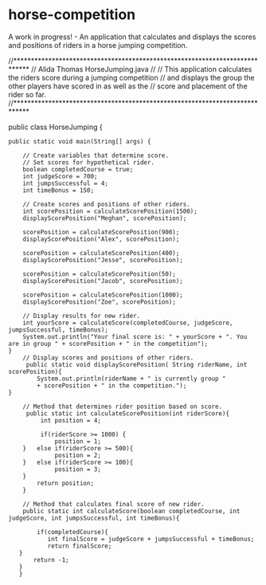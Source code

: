# horse-competition
A work in progress! - An application that calculates and displays the scores and positions of riders in a horse jumping competition. 

//****************************************************************************
// Alida Thomas        HorseJumping.java
//
// This application calculates the riders score during a jumping competition
// and displays the group the other players have scored in as well as the 
// score and placement of the rider so far. 
//****************************************************************************

public class HorseJumping {

    public static void main(String[] args) {
    
        // Create variables that determine score. 
        // Set scores for hypothetical rider. 
        boolean completedCourse = true;
        int judgeScore = 700;
        int jumpsSuccessful = 4;
        int timeBonus = 150;
        
        // Create scores and positions of other riders.
        int scorePosition = calculateScorePosition(1500);
        displayScorePosition("Meghan", scorePosition);
        
        scorePosition = calculateScorePosition(900);
        displayScorePosition("Alex", scorePosition);
        
        scorePosition = calculateScorePosition(400);
        displayScorePosition("Jesse", scorePosition);
        
        scorePosition = calculateScorePosition(50);
        displayScorePosition("Jacob", scorePosition);
        
        scorePosition = calculateScorePosition(1000);
        displayScorePosition("Zoe", scorePosition); 
        
        // Display results for new rider.
        int yourScore = calculateScore(completedCourse, judgeScore, jumpsSuccessful, timeBonus);
        System.out.println("Your final score is: " + yourScore + ". You are in group " + scorePosition + " in the competition");
    }
        // Display scores and positions of other riders.
         public static void displayScorePosition( String riderName, int scorePosition){
            System.out.println(riderName + " is currently group "
            + scorePosition + " in the competition.");
    }

        // Method that determines rider position based on score. 
         public static int calculateScorePosition(int riderScore){
             int position = 4;
             
             if(riderScore >= 1000) {
                 position = 1;
        }   else if(riderScore >= 500){
                 position = 2;  
        }   else if(riderScore >= 100){
                 position = 3;
        }
            return position;
        }

        // Method that calculates final score of new rider. 
        public static int calculateScore(boolean completedCourse, int judgeScore, int jumpsSuccessful, int timeBonus){
    
            if(completedCourse){
               int finalScore = judgeScore + jumpsSuccessful + timeBonus;
               return finalScore;
       }
           return -1;
       }
       }
